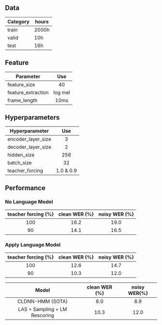 ## Data 
    
|Category|hours|
|----|----|  
|train|2000h|  
|valid|10h|  
|test|16h|     
  
## Feature  
|Parameter|Use|   
|----|:----:|  
|feature_size|40|
|feature_extraction|log mel|  
|frame_length|10ms|   
  
  
## Hyperparameters
  
|Hyperparameter|Use|  
|----|:----:|  
|encoder_layer_size|3|  
|decoder_layer_size|2|  
|hidden_size|256|  
|batch_size|32|  
|teacher_forcing|1.0 & 0.9|  

## Performance  
  
### No Language Model
|teacher forcing (%)|clean WER (%)|noisy WER (%)|  
|:---:|:---:|:---:|  
|100|16.2|19.0|   
|90|14.1|16.5|   
   
### Apply Language Model
|teacher forcing (%)|clean WER (%)|noisy WER (%)|  
|:---:|:---:|:---:|  
|100|12.6|14.7|   
|90|10.3|12.0|   

|Model|clean WER (%)|noisy WER(%)|  
|:---:|:---:|:---:|  
|CLDNN-HMM (SOTA)|8.0|8.9|  
|LAS + Sampling + LM Rescoring|10.3|12.0|  


